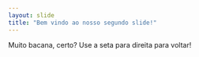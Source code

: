 ```yaml
---
layout: slide
title: "Bem vindo ao nosso segundo slide!"
---
```

Muito bacana, certo?
Use a seta para direita para voltar!
